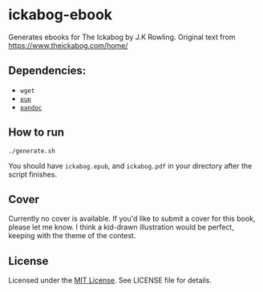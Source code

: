# ickabog-ebook

Generates ebooks for The Ickabog by J.K Rowling. Original text from https://www.theickabog.com/home/

## Dependencies:

- `wget`
- [`pup`](https://github.com/ericchiang/pup)
- [`pandoc`](https://pandoc.org/)

## How to run

`./generate.sh`

You should have `ickabog.epub`, and `ickabog.pdf` in your directory after the script finishes.

## Cover

Currently no cover is available. If you'd like to submit a cover for this book, please let me know. I think a kid-drawn illustration would be perfect, keeping with the theme of the contest.

## License

Licensed under the [MIT License](https://nemo.mit-license.org/). See LICENSE file for details.
